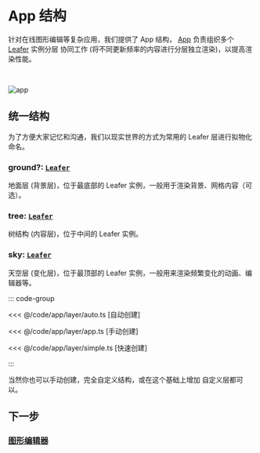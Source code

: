 # App 结构

针对在线图形编辑等复杂应用，我们提供了 App 结构， [App](/reference/display/App.md) 负责组织多个 [Leafer](/reference/display/Leafer.md) 实例分层 协同工作 (将不同更新频率的内容进行分层独立渲染)，以提高渲染性能。

<br/>

![app](/svg/app.svg)

## 统一结构

为了方便大家记忆和沟通，我们以现实世界的方式为常用的 Leafer 层进行拟物化命名。

### ground?: [`Leafer`](/reference/display/Leafer.md)

地面层 (背景层)，位于最底部的 Leafer 实例，一般用于渲染背景、网格内容（可选）。

### tree: [`Leafer`](/reference/display/Leafer.md)

树结构 (内容层)，位于中间的 Leafer 实例。

### sky: [`Leafer`](/reference/display/Leafer.md)

天空层 (变化层)，位于最顶部的 Leafer 实例，一般用来渲染频繁变化的动画、编辑器等。

::: code-group

<<< @/code/app/layer/auto.ts [自动创建]

<<< @/code/app/layer/app.ts [手动创建]

<<< @/code/app/layer/simple.ts [快速创建]

:::

当然你也可以手动创建，完全自定义结构，或在这个基础上增加 自定义层都可以。

## 下一步

### [图形编辑器](/guide/plugin/editor.md)
